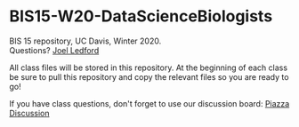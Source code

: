 # BIS15-W20-DataScienceBiologists
BIS 15 repository, UC Davis, Winter 2020.  
Questions? [Joel Ledford](mailto:jmledford@ucdavis.edu)  

All class files will be stored in this repository. At the beginning of each class be sure to pull this repository and copy the relevant files so you are ready to go!  

If you have class questions, don't forget to use our discussion board: [Piazza Discussion](piazza.com/uc_davis/winter2020/bis015l/home)
